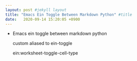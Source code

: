 ```yaml
---
layout: post #jekyll layout
title: "Emacs Ein Toggle Between Markdown Python" #title 
date:   2020-09-14 15:20:05 +0900                 
---
```


-   Emacs ein toggle between markdown python

    custom aliased to ein-toggle

    ein:worksheet-toggle-cell-type

